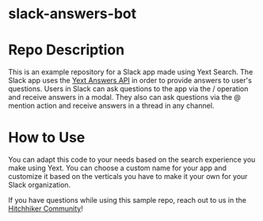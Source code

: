 # slack-answers-bot

# Repo Description

This is an example repository for a Slack app made using Yext Search. The Slack app uses the [Yext Answers API](https://hitchhikers.yext.com/docs/liveapis/answersapi/) in order to provide answers to user's questions. Users in Slack can ask questions to the app via the / operation and receive answers in a modal. They also can ask questions via the @ mention action and receive answers in a thread in any channel.

# How to Use

You can adapt this code to your needs based on the search experience you make using Yext. You can choose a custom name for your app and customize it based on the verticals you have to make it your own for your Slack organization.

If you have questions while using this sample repo, reach out to us in the [Hitchhiker Community](https://hitchhikers.yext.com/community/)!
